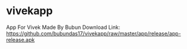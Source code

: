 # vivekapp
App For Vivek Made By Bubun
Download Link: https://github.com/bubundas17/vivekapp/raw/master/app/release/app-release.apk
